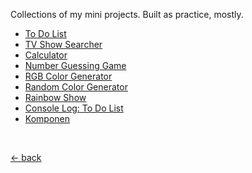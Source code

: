 Collections of my mini projects. Built as practice, mostly.

<ul>
    <li><a href="https://project.mufidu.com/minis/to-do-list">To Do List</a></li>
    <li>
        <a href="https://project.mufidu.com/minis/tvshow-search"
            >TV Show Searcher</a
        >
    </li>
    <li>
        <a href="https://project.mufidu.com/minis/calculator">Calculator</a>
    </li>
    <li>
        <a href="https://project.mufidu.com/minis/number-guessing-game"
            >Number Guessing Game</a
        >
    </li>
    <li>
        <a href="https://project.mufidu.com/minis/rgb-color-generator"
            >RGB Color Generator</a
        >
    </li>
    <li>
        <a href="https://project.mufidu.com/minis/random-color-generator"
            >Random Color Generator</a
        >
    </li>
    <li>
        <a href="https://project.mufidu.com/minis/rainbow-show">Rainbow Show</a>
    </li>
    <li>
        <a href="https://project.mufidu.com/minis/console-todolist"
            >Console Log: To Do List</a
        >
    </li>
    <li><a href="https://project.mufidu.com/minis/komponen">Komponen</a></li>
</ul>

<br>

<a href="https://project.mufidu.com">&larr; back</a>
